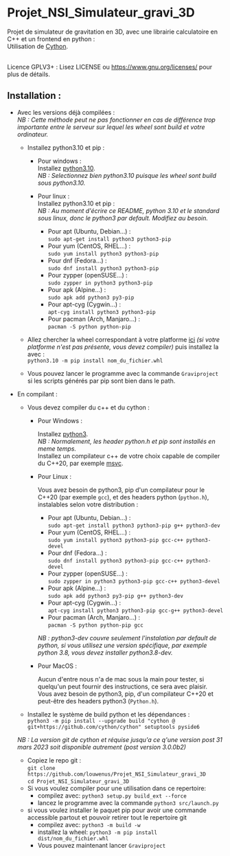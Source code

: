 # Projet_NSI_Simulateur_gravi_3D

Projet de simulateur de gravitation en 3D, avec une librairie calculatoire en C++ et un frontend en python :<br/>
Utilisation de [Cython](https://github.com/cython/cython).<br/><br/>

Licence GPLV3+ :
Lisez LICENSE ou https://www.gnu.org/licenses/ pour plus de détails.

## Installation :<br/>
- Avec les versions déjà compilées :<br/>
  *NB : Cette méthode peut ne pas fonctionner en cas de différence trop importante entre le serveur sur lequel les wheel sont build et votre ordinateur.*
  - Installez python3.10 et pip :

    - Pour windows :<br/>
      Installez [python3.10](https://www.python.org/downloads/windows).<br/>
      *NB : Selectionnez bien python3.10 puisque les wheel sont build sous python3.10.*

    - Pour linux :<br/>
      Installez python3.10 et pip :<br/>
      *NB : Au moment d'écrire ce README, python 3.10 et le standard sous linux, donc le python3 par default. Modifiez au besoin.*
      - Pour apt (Ubuntu, Debian...) :<br/>
        `sudo apt-get install python3 python3-pip`
      - Pour yum (CentOS, RHEL...) :<br/>
        `sudo yum install python3 python3-pip`
      - Pour dnf (Fedora...) :<br/>
        `sudo dnf install python3 python3-pip`
      - Pour zypper (openSUSE...) :<br/>
        `sudo zypper in python3 python3-pip`
      - Pour apk (Alpine...) :<br/>
        `sudo apk add python3 py3-pip`
      - Pour apt-cyg (Cygwin...) :<br/>
        `apt-cyg install python3 python3-pip`
      - Pour pacman (Arch, Manjaro...) :<br/>
        `pacman -S python python-pip`
    
  - Allez chercher la wheel correspondant à votre platforme [ici](https://mwaserv.fr.to/downloads/graviproject/) *(si votre platforme n'est pas présente, vous devez compiler)* puis installez la avec :<br/>
  `python3.10 -m pip install nom_du_fichier.whl`<br/>
  - Vous pouvez lancer le programme avec la commande `Graviproject` si les scripts générés par pip sont bien dans le path.
- En compilant :<br/>
  - Vous devez compiler du c++ et du cython :
    - Pour Windows :

      Installez [python3](https://www.python.org/downloads/windows/).<br/>
      *NB : Normalement, les header python.h et pip sont installés en meme temps.*<br/>
      Installez un compilateur c++ de votre choix capable de compiler du C++20, par exemple [msvc](https://aka.ms/vs/17/release/vs_BuildTools.exe).

    - Pour Linux :

      Vous avez besoin de python3, pip d'un compilateur pour le C++20 (par exemple `gcc`), et des headers python (`python.h`), instalables selon votre distribution :
      - Pour apt (Ubuntu, Debian...) :<br/>
        `sudo apt-get install python3 python3-pip g++ python3-dev`
      - Pour yum (CentOS, RHEL...) :<br/>
        `sudo yum install python3 python3-pip gcc-c++ python3-devel`
      - Pour dnf (Fedora...) :<br/>
        `sudo dnf install python3 python3-pip gcc-c++ python3-devel`
      - Pour zypper (openSUSE...) :<br/>
        `sudo zypper in python3 python3-pip gcc-c++ python3-devel`
      - Pour apk (Alpine...) :<br/>
        `sudo apk add python3 py3-pip g++ python3-dev`
      - Pour apt-cyg (Cygwin...) :<br/>
        `apt-cyg install python3 python3-pip gcc-g++ python3-devel`
      - Pour pacman (Arch, Manjaro...) :<br/>
        `pacman -S python python-pip gcc`
      
      *NB : python3-dev couvre seulement l'instalation par default de python, si vous utilisez une version spécifique, par exemple python 3.8, vous devez installer python3.8-dev.*
      
    - Pour MacOS :

      Aucun d'entre nous n'a de mac sous la main pour tester, si quelqu'un peut fournir des instructions, ce sera avec plaisir.<br/>
      Vous avez besoin de python3, pip, d'un compilateur C++20 et peut-être des headers python3 (`Python.h`).
  
  - Installez le système de build python et les dépendances :<br/>
  `python3 -m pip install --upgrade build "cython @ git+https://github.com/cython/cython" setuptools pyside6`<br/>

  *NB : La version git de cython et réquise jusqu'a ce q'une version post 31 mars 2023 soit disponible autrement (post version 3.0.0b2)*

  - Copiez le repo git :<br/>
  `git clone https://github.com/louwenus/Projet_NSI_Simulateur_gravi_3D`<br/>
  `cd Projet_NSI_Simulateur_gravi_3D`<br/>
  - Si vous voulez compiler pour une utilisation dans ce repertoire:
    - compilez avec: `python3 setup.py build_ext --force`<br/>
    - lancez le programme avec la commande `python3 src/launch.py`
  - si vous voulez installer le paquet pip pour avoir une commande accessible partout et pouvoir retirer tout le repertoire git
    - compilez avec: `python3 -m build -w`
    - installez la wheel: `python3 -m pip install dist/nom_du_fichier.whl`
    - Vous pouvez maintenant lancer `Graviproject`